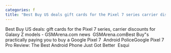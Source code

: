 ```yaml
---
categories: f
title: "Best Buy US deals gift cards for the Pixel 7 series carrier discounts for Galaxy Z models  GSMArenacom news  GSMArenacom"
---
```

Best Buy US deals: gift cards for the Pixel 7 series, carrier discounts for Galaxy Z models - GSMArena.com news&nbsp;&nbsp;GSMArena.comBest Buy"s practically paying you to buy a Google Pixel 7&nbsp;&nbsp;Android PoliceGoogle Pixel 7 Pro Review: The Best Android Phone Just Got Better&nbsp;&nbsp;Esqui